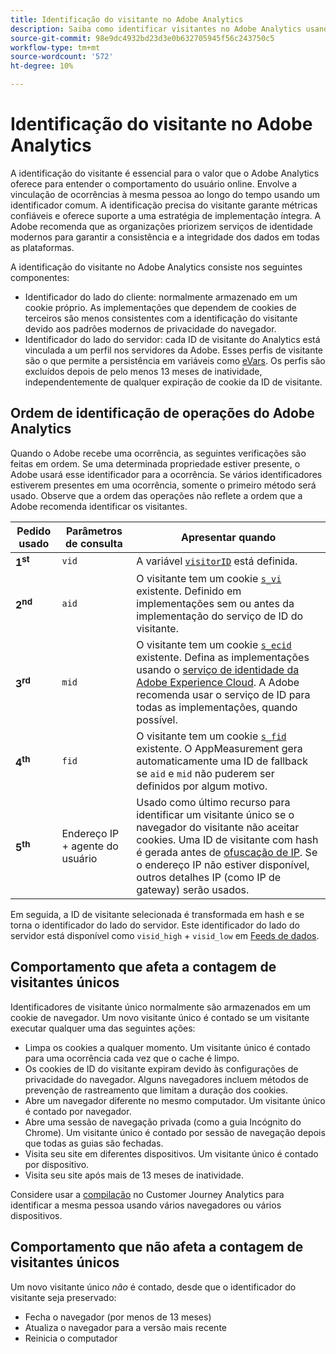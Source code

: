 ```yaml
---
title: Identificação do visitante no Adobe Analytics
description: Saiba como identificar visitantes no Adobe Analytics usando as práticas recomendadas mais recentes.
source-git-commit: 98e9dc4932bd23d3e0b632705945f56c243750c5
workflow-type: tm+mt
source-wordcount: '572'
ht-degree: 10%

---
```


# Identificação do visitante no Adobe Analytics

A identificação do visitante é essencial para o valor que o Adobe Analytics oferece para entender o comportamento do usuário online. Envolve a vinculação de ocorrências à mesma pessoa ao longo do tempo usando um identificador comum. A identificação precisa do visitante garante métricas confiáveis e oferece suporte a uma estratégia de implementação íntegra. A Adobe recomenda que as organizações priorizem serviços de identidade modernos para garantir a consistência e a integridade dos dados em todas as plataformas.

A identificação do visitante no Adobe Analytics consiste nos seguintes componentes:

* Identificador do lado do cliente: normalmente armazenado em um cookie próprio. As implementações que dependem de cookies de terceiros são menos consistentes com a identificação do visitante devido aos padrões modernos de privacidade do navegador.
* Identificador do lado do servidor: cada ID de visitante do Analytics está vinculada a um perfil nos servidores da Adobe. Esses perfis de visitante são o que permite a persistência em variáveis como [eVars](/help/components/dimensions/evar.md). Os perfis são excluídos depois de pelo menos 13 meses de inatividade, independentemente de qualquer expiração de cookie da ID de visitante.

## Ordem de identificação de operações do Adobe Analytics

Quando o Adobe recebe uma ocorrência, as seguintes verificações são feitas em ordem. Se uma determinada propriedade estiver presente, o Adobe usará esse identificador para a ocorrência. Se vários identificadores estiverem presentes em uma ocorrência, somente o primeiro método será usado. Observe que a ordem das operações não reflete a ordem que a Adobe recomenda identificar os visitantes.

| Pedido usado | Parâmetros de consulta | Apresentar quando |
|---|---|---|
| **1<sup>st</sup>** | `vid` | A variável [`visitorID`](/help/implement/vars/config-vars/visitorid.md) está definida. |
| **2<sup>nd</sup>** | `aid` | O visitante tem um cookie [`s_vi`](https://experienceleague.adobe.com/pt-br/docs/core-services/interface/data-collection/cookies/analytics) existente. Definido em implementações sem ou antes da implementação do serviço de ID do visitante. |
| **3<sup>rd</sup>** | `mid` | O visitante tem um cookie [`s_ecid`](https://experienceleague.adobe.com/pt-br/docs/core-services/interface/data-collection/cookies/analytics) existente. Defina as implementações usando o [serviço de identidade da Adobe Experience Cloud](https://experienceleague.adobe.com/docs/id-service/using/home.html?lang=pt-BR). A Adobe recomenda usar o serviço de ID para todas as implementações, quando possível. |
| **4<sup>th</sup>** | `fid` | O visitante tem um cookie [`s_fid`](https://experienceleague.adobe.com/pt-br/docs/core-services/interface/data-collection/cookies/analytics) existente. O AppMeasurement gera automaticamente uma ID de fallback se `aid` e `mid` não puderem ser definidos por algum motivo. |
| **5<sup>th</sup>** | Endereço IP + agente do usuário | Usado como último recurso para identificar um visitante único se o navegador do visitante não aceitar cookies. Uma ID de visitante com hash é gerada antes de [ofuscação de IP](/help/admin/tools/manage-rs/edit-settings/general/general-acct-settings-admin.md). Se o endereço IP não estiver disponível, outros detalhes IP (como IP de gateway) serão usados. |

Em seguida, a ID de visitante selecionada é transformada em hash e se torna o identificador do lado do servidor. Este identificador do lado do servidor está disponível como `visid_high` + `visid_low` em [Feeds de dados](/help/export/analytics-data-feed/data-feed-overview.md).

## Comportamento que afeta a contagem de visitantes únicos

Identificadores de visitante único normalmente são armazenados em um cookie de navegador. Um novo visitante único é contado se um visitante executar qualquer uma das seguintes ações:

* Limpa os cookies a qualquer momento. Um visitante único é contado para uma ocorrência cada vez que o cache é limpo.
* Os cookies de ID do visitante expiram devido às configurações de privacidade do navegador. Alguns navegadores incluem métodos de prevenção de rastreamento que limitam a duração dos cookies.
* Abre um navegador diferente no mesmo computador. Um visitante único é contado por navegador.
* Abre uma sessão de navegação privada (como a guia Incógnito do Chrome). Um visitante único é contado por sessão de navegação depois que todas as guias são fechadas.
* Visita seu site em diferentes dispositivos. Um visitante único é contado por dispositivo.
* Visita seu site após mais de 13 meses de inatividade.

Considere usar a [compilação](https://experienceleague.adobe.com/pt-br/docs/analytics-platform/using/stitching/overview) no Customer Journey Analytics para identificar a mesma pessoa usando vários navegadores ou vários dispositivos.

## Comportamento que não afeta a contagem de visitantes únicos

Um novo visitante único *não* é contado, desde que o identificador do visitante seja preservado:

* Fecha o navegador (por menos de 13 meses)
* Atualiza o navegador para a versão mais recente
* Reinicia o computador
